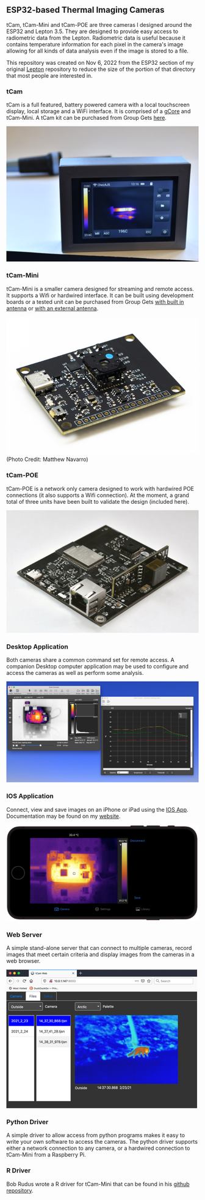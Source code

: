 ## ESP32-based Thermal Imaging Cameras
tCam, tCam-Mini and tCam-POE are three cameras I designed around the ESP32 and Lepton 3.5.  They are designed to provide easy access to radiometric data from the Lepton.  Radiometric data is useful because it contains temperature information for each pixel in the camera's image allowing for all kinds of data analysis even if the image is stored to a file.

This repository was created on Nov 6, 2022 from the ESP32 section of my original [Lepton](https://github.com/danjulio/lepton) repository to reduce the size of the portion of that directory that most people are interested in.

### tCam
tCam is a full featured, battery powered camera with a local touchscreen display, local storage and a WiFi interface.  It is comprised of a [gCore]() and tCam-Mini.  A tCam kit can be purchased from Group Gets [here](https://store.groupgets.com/products/tcam-kit).

![tCam](tCam/pictures/tcam_iron.png)

### tCam-Mini
tCam-Mini is a smaller camera designed for streaming and remote access.  It supports a Wifi or hardwired interface.  It can be built using development boards or a tested unit can be purchased from Group Gets [with built in antenna](https://store.groupgets.com/products/tcam-mini-rev4-wireless-streaming-thermal-camera-board) or [with an external antenna](https://store.groupgets.com/products/tcam-mini-rev4-external-antenna-wireless-streaming-thermal-camera-board).

![tCam-Mini](pictures/tcam_mini.png)
(Photo Credit: Matthew Navarro)

### tCam-POE
tCam-POE is a network only camera designed to work with hardwired POE connections (it also supports a Wifi connection).  At the moment, a grand total of three units have been built to validate the design (included here).

![tCam-POE](pictures/tcam_poe_side.png)


### Desktop Application
Both cameras share a common command set for remote access.  A companion Desktop computer application may be used to configure and access the cameras as well as perform some analysis.

![Desktop Application](pictures/app_on_desktop.png)

### IOS Application
Connect, view and save images on an iPhone or iPad using the [IOS App](https://apps.apple.com/us/app/tcamview/id1610451813).  Documentation may be found on my [website](https://danjuliodesigns.com/products/tcam_app.html).

![IOS App](pictures/ios_app.png)

### Web Server
A simple stand-alone server that can connect to multiple cameras, record images that meet certain criteria and display images from the cameras in a web browser.

![Web Application](pictures/tcam_web.png)

### Python Driver
A simple driver to allow access from python programs makes it easy to write your own software to access the cameras.  The python driver supports either a network connection to any camera, or a hardwired connection to tCam-Mini from a Raspberry Pi.

### R Driver
Bob Rudus wrote a R driver for tCam-Mini that can be found in his [github repository](https://github.com/hrbrmstr/tcam).